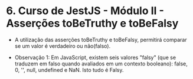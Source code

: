 # 6. Curso de JestJS - Módulo II - Asserções toBeTruthy e toBeFalsy

- A utilização das asserções toBeTruthy e toBeFalsy, permitirá comparar se um valor é verdadeiro ou não(falso).

- Observação 1: Em JavaScript, existem seis valores "falsy" (que se traduzem em falso quando avaliados em um contexto booleano): false, 0, '', null, undefined e NaN. Isto tudo é Falsy.
